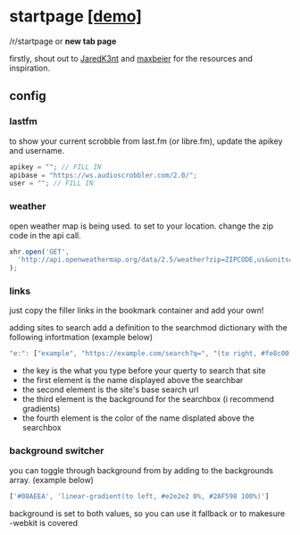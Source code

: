 # startpage [[demo]](https://www.bysimeon.com/start.html)

/r/startpage or **new tab page**

firstly, shout out to [JaredK3nt](https://github.com/Jaredk3nt/homepage) and [maxbeier](https://github.com/maxbeier/text-spinners) for the resources and inspiration.

## config

### lastfm

  to show your current scrobble from last.fm (or libre.fm), update the apikey and username.

  ```javascript
  apikey = ""; // FILL IN
  apibase = "https://ws.audioscrobbler.com/2.0/";
  user = ""; // FILL IN
  ```

### weather

  open weather map is being used. to set to your location. change the zip code in the api call.

  ```javascript
  xhr.open('GET',
    'http://api.openweathermap.org/data/2.5/weather?zip=ZIPCODE,us&units=Imperial&appid=APIKEY'
  );
  ```

### links

  just copy the filler links in the bookmark container and add your own!

  adding sites to search
  add a definition to the searchmod dictionary with the following infortmation (example below)

  ```javascript
  "e:": ["example", "https://example.com/search?q=", "(to right, #fe8c00, #f83600)", "#fe8c00"]
  ```

- the key is the what you type before your querty to search that site
- the first element is the name displayed above the searchbar
- the second element is the site's base search url
- the third element is the background for the searchbox (i recommend gradients)
- the fourth element is the color of the name displated above the searchbox

### background switcher

you can toggle through background from by adding to the backgrounds array. (example below)

  ```javascript
  ['#08AEEA', 'linear-gradient(to left, #e2e2e2 0%, #2AF598 100%)']
  ```

  background is set to both values, so you can use it fallback or to makesure -webkit is covered
